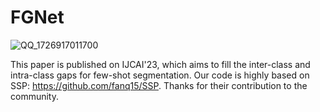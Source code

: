 # FGNet

![QQ_1726917011700](https://github.com/user-attachments/assets/bb73cbb8-4ae1-411b-87c5-bceec4be4399)

This paper is published on IJCAI'23, which aims to fill the inter-class and intra-class gaps for few-shot segmentation. Our code is highly based on SSP: https://github.com/fanq15/SSP. Thanks for their contribution to the community.
